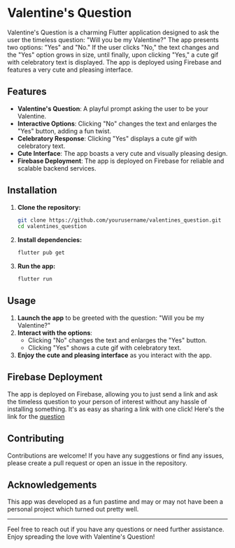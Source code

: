 # Valentine's Question

Valentine's Question is a charming Flutter application designed to ask the user the timeless question: "Will you be my Valentine?" The app presents two options: "Yes" and "No." If the user clicks "No," the text changes and the "Yes" option grows in size, until finally, upon clicking "Yes," a cute gif with celebratory text is displayed. The app is deployed using Firebase and features a very cute and pleasing interface.

## Features

- **Valentine's Question**: A playful prompt asking the user to be your Valentine.
- **Interactive Options**: Clicking "No" changes the text and enlarges the "Yes" button, adding a fun twist.
- **Celebratory Response**: Clicking "Yes" displays a cute gif with celebratory text.
- **Cute Interface**: The app boasts a very cute and visually pleasing design.
- **Firebase Deployment**: The app is deployed on Firebase for reliable and scalable backend services.

## Installation

1. **Clone the repository:**
    ```bash
    git clone https://github.com/yourusername/valentines_question.git
    cd valentines_question
    ```

2. **Install dependencies:**
    ```bash
    flutter pub get
    ```

3. **Run the app:**
    ```bash
    flutter run
    ```

## Usage

1. **Launch the app** to be greeted with the question: "Will you be my Valentine?"
2. **Interact with the options**:
    - Clicking "No" changes the text and enlarges the "Yes" button.
    - Clicking "Yes" shows a cute gif with celebratory text.
3. **Enjoy the cute and pleasing interface** as you interact with the app.

## Firebase Deployment

The app is deployed on Firebase, allowing you to just send a link and ask the timeless question to your person of interest without any hassle of installing something. It's as easy as sharing a link with one click!
Here's the link for the [question](https://valentine-s-85e54.web.app/)

## Contributing

Contributions are welcome! If you have any suggestions or find any issues, please create a pull request or open an issue in the repository.


## Acknowledgements

This app was developed as a fun pastime and may or may not have been a personal project which turned out pretty well.

---

Feel free to reach out if you have any questions or need further assistance. Enjoy spreading the love with Valentine's Question!
